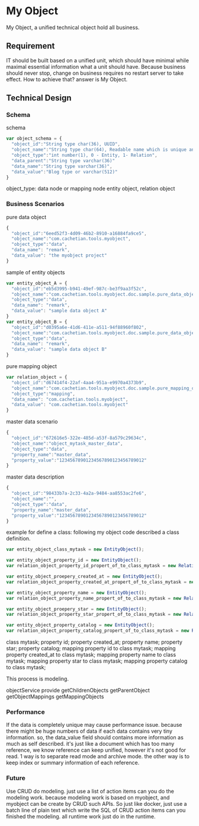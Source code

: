 My Object
====
My Object, a unified technical object hold all business.
## Requirement
IT should be built based on a unified unit, which should have minimal while maximal essential information what a unit should have.
Because business should never stop, change on business requires no restart server to take effect.
How to achieve that? answer is My Object.
## Technical Design
### Schema
schema
```js
var object_schema = {
  "object_id":"String type char(36), UUID",
  "object_name":"String type char(64), Readable name which is unique and for indexing"
  "object_type":"int number(1), 0 - Entity, 1- Relation",
  "data_parent":"String type varchar(36)"
  "data_name":"String type varchar(36)",
  "data_value":"Blog type or varchar(512)"
}
```
object_type: data node or mapping node
entity object, relation object
### Business Scenarios
pure data object
```js
{
  "object_id":"6eed52f3-4d09-46b2-8910-a16884fa9ce5",
  "object_name":"com.cachetian.tools.myobject",
  "object_type":"data",
  "data_name": "remark",
  "data_value": "the myobject project"
}
```
sample of entity objects
```js
var entity_object_A = {
  "object_id":"eb5d3995-b941-49ef-987c-be3f9aa3f52c",
  "object_name":"com.cachetian.tools.myobject.doc.sample.pure_data_object_a",
  "object_type":"data",
  "data_name": "remark",
  "data_value": "sample data object A"
}
var entity_object_B = {
  "object_id":"d0395a6e-41d6-411e-a511-94f88960f802",
  "object_name":"com.cachetian.tools.myobject.doc.sample.pure_data_object_b",
  "object_type":"data",
  "data_name": "remark",
  "data_value": "sample data object B"
}
```
pure mapping object
```js
var relation_object = {
  "object_id":"d67414f4-22af-4aa4-951a-e9970a4373b9",
  "object_name":"com.cachetian.tools.myobject.doc.sample.pure_mapping_object",
  "object_type":"mapping",
  "data_name": "com.cachetian.tools.myobject",
  "data_value": "com.cachetian.tools.myobject"
}
```
master data scenario
```js
{
  "object_id":"672616e5-322e-485d-a53f-8a579c29634c",
  "object_name":"object_mytask_master_data",
  "object_type":"data",
  "property_name":"master_data",
  "property_value":"12345678901234567890123456789012"
}
```
master data description
```js
{
  "object_id":"98433b7a-2c33-4a2a-9484-aa8553ac2fe6",
  "object_name":"",
  "object_type":"data",
  "property_name":"master_data",
  "property_value":"12345678901234567890123456789012"
}
```
example for define a class:
following my object code described a class definition.
```js
var entity_object_class_mytask = new EntityObject();

var entity_object_property_id = new EntityObject();
var relation_object_property_id_propert_of_to_class_mytask = new RelationObject();

var entity_object_proepery_created_at = new EntityObject();
var relation_object_property_created_at_propert_of_to_class_mytask = new RelationObject();

var entity_object_property_name = new EntityObject();
var relation_object_property_name_propert_of_to_class_mytask = new RelationObject();

var entity_object_proepery_star = new EntityObject();
var relation_object_property_star_propert_of_to_class_mytask = new RelationObject();

var entity_object_property_catalog = new EntityObject();
var relation_object_property_catalog_propert_of_to_class_mytask = new RelationObject();
```
class mytask;
property id;
property created_at;
property name;
property star;
property catalog;
mapping property id to class mytask;
mapping property created_at to class mytask;
mapping property name to class mytask;
mapping property star to class mytask;
mapping property catalog to class mytask;

This process is modeling.

objectService provide
getChildrenObjects
getParentObject
getObjectMappings
getMappingObjects

### Performance
If the data is completely unique may cause performance issue. because there might be huge numbers of data if each data contains very tiny information. so, the data_value field should contains more information as much as self described.
it's just like a document which has too many reference, we know reference can keep unified, however it's not good for read. 1 way is to separate read mode and archive  mode. the other way is to keep index or summary information of each reference.

### Future
Use CRUD do modeling. just use a list of action items can you do the modeling work. because modeling work is based on myobject, and myobject can be create by CRUD such APIs. So just like docker, just use a batch line of plain text which write the SQL of CRUD action items can you finished the modeling. all runtime work just do in the runtime.
